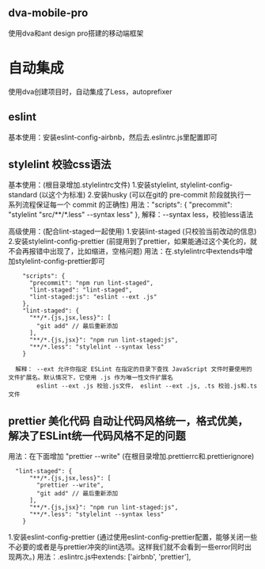 ## dva-mobile-pro
  使用dva和ant design pro搭建的移动端框架

# 自动集成
  使用dva创建项目时，自动集成了Less，autoprefixer

## eslint
  基本使用：安装eslint-config-airbnb，然后去.eslintrc.js里配置即可

## stylelint 校验css语法
  基本使用：(根目录增加.stylelintrc文件)
    1.安装stylelint, stylelint-config-standard (以这个为标准)
    2.安装husky (可以在git的 pre-commit 阶段就执行一系列流程保证每一个 commit 的正确性)
        用法："scripts": { "precommit": "stylelint \"src/**/*.less\" --syntax less" },
        解释：--syntax less，校验less语法

   高级使用：(配合lint-staged一起使用)
        1.安装lint-staged (只校验当前改动的信息)
        2.安装stylelint-config-prettier (前提用到了prettier，如果能通过这个美化的，就不会再报错中出现了，比如缩进，空格问题)
            用法：在.stylelintrc中extends中增加stylelint-config-prettier即可
```
    "scripts": {
      "precommit": "npm run lint-staged",
      "lint-staged": "lint-staged",
      "lint-staged:js": "eslint --ext .js"
    },
    "lint-staged": {
      "**/*.{js,jsx,less}": [
        "git add" // 最后重新添加
      ],
      "**/*.{js,jsx}": "npm run lint-staged:js",
      "**/*.less": "stylelint --syntax less"
    }
```
      解释： --ext 允许你指定 ESLint 在指定的目录下查找 JavaScript 文件时要使用的文件扩展名。默认情况下，它使用 .js 作为唯一性文件扩展名
            eslint --ext .js 校验.js文件， eslint --ext .js, .ts 校验.js和.ts文件

## prettier 美化代码 自动让代码风格统一，格式优美，解决了ESLint统一代码风格不足的问题
  用法：在下面增加 "prettier --write" (在根目录增加.prettierrc和.prettierignore)
```
  "lint-staged": {
      "**/*.{js,jsx,less}": [
        "prettier --write",
        "git add" // 最后重新添加
      ],
      "**/*.{js,jsx}": "npm run lint-staged:js",
      "**/*.less": "stylelint --syntax less"
    }
```
  1.安装eslint-config-prettier (通过使用eslint-config-prettier配置，能够关闭一些不必要的或者是与prettier冲突的lint选项。这样我们就不会看到一些error同时出现两次。)
      用法：.eslintrc.js中extends: ['airbnb', 'prettier'],
    
